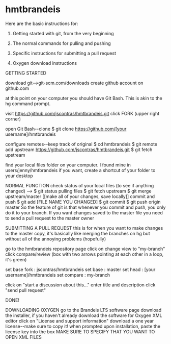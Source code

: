 hmtbrandeis
===========
Here are the basic instructions for:

1. Getting started with git, from the very beginning

2. The normal commands for pulling and pushing

3. Specific instructions for submitting a pull request

4. Oxygen download instructions

GETTING STARTED

download git-->git-scm.com/downloads
create github account on github.com

at this point on your computer you should have Git Bash. This is akin to the hg command prompt.

visit https://github.com/jscontras/hmtbrandeis.git
click FORK (upper right corner)

open Git Bash--clone
  $ git clone https://github.com/[your username]/hmtbrandeis
  
configure remotes--keep track of original
  $ cd hmtbrandeis
  $ git remote add upstream https://github.com/jscontras/hmtbrandeis.git
  $ git fetch upstream

find your local files folder on your computer. I found mine in users/jenny/hmtbrandeis
if you want, create a shortcut of your folder to your desktop

NORMAL FUNCTION
check status of your local files (to see if anything changed) -->
  $ git status
pulling files
  $ git fetch upstream
  $ git merge upstream/master
[[make all of your changes, save locally]]
commit and push
  $ git add [FILE NAME YOU CHANGED]
  $ git commit
  $ git push origin master
So the feature of git is that whenever you commit and push, you only do it to your branch.
If you want changes saved to the master file you need to send a pull request to the master owner

SUBMITTING A PULL REQUEST
this is for when you want to make changes to the master copy, it's basically like merging the branches on hg but without all of the annoying problems (hopefully)

go to the hmtbrandeis repository page
click on change view to "my-branch"
click compare/review (box with two arrows pointing at each other in a loop, it's green)

set base fork : jscontras/hmtbrandeis
set base : master
set head : [your username]/hmtbrandeis
set compare : my-branch

click on "start a discussion about this..."
enter title and description
click "send pull request"

DONE!

DOWNLOADING OXYGEN
go to the Brandeis LTS software page
download the installer, if you haven't already
download the software for Oxygen XML editor
click on "License and support information"
download a one year license--make sure to copy it!
  when prompted upon installation, paste the license key into the box
MAKE SURE TO SPECIFY THAT YOU WANT TO OPEN XML FILES
